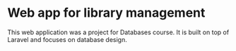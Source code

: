 # Web app for library management

This web application was a project for Databases course. It is built on top of Laravel and focuses on database design.
